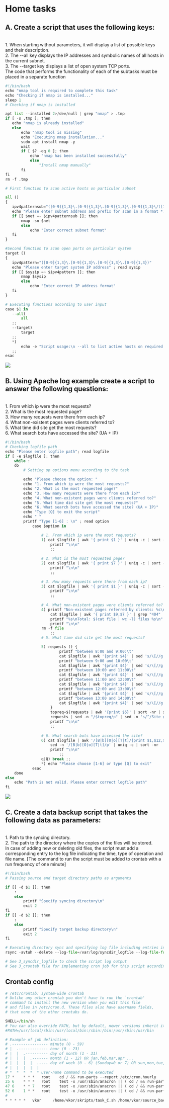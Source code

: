   <head>
    <meta charset="UTF-8">
    <link rel="stylesheet" href="essets/Css/style.css">
</head>
    <div class="starter-template">
      <h1>Home tasks</h1>
      <head>
    <meta charset="UTF-8">
    <link rel="stylesheet" href="essets/Css/style.css">

<h2>A. Create a script that uses the following keys:</h2></br>
1. When starting without parameters, it will display a list of possible keys and their description.</br>
2. The --all key displays the IP addresses and symbolic names of all hosts in the current subnet.</br>
3. The --target key displays a list of open system TCP ports.</br>
   The code that performs the functionality of each of the subtasks must be placed in a separate function
  
 ```python
 #!/bin/bash
echo "nmap tool is required to complete this task"
echo "Checking if nmap is installed..."
sleep 1
# Checking if nmap is installed

apt list --installed 2>/dev/null | grep "nmap" > .tmp
if [ -s .tmp ]; then
    echo "nmap is already installed"
    else
        echo "nmap tool is missing"
        echo "Executing nmap installation..."
        sudo apt install nmap -y
        wait
        if [ $? -eq 0 ]; then
            echo "nmap has been installed successfully"
            else
                "Install nmap manually"
        fi
fi 
rm -f .tmp

# First function to scan active hosts on particular subnet

all ()
{
    ipv4patternsub="([0-9]{1,3}\.[0-9]{1,3}\.[0-9]{1,3}\.[0-9]{1,3}\/([1-2][0-9]|[3][0-1]))"
    echo "Please enter subnet address and prefix for scan in a format *.*.*.*/* :" ; read net
    if [[ $net =~ $ipv4patternsub ]]; then
        nmap -sn $net
        else
            echo "Enter correct subnet format"
    fi
}

#Second function to scan open ports on particular system
target ()
{
    ipv4pattern="([0-9]{1,3}\.[0-9]{1,3}\.[0-9]{1,3}\.[0-9]{1,3})"
    echo "Please enter target system IP address" ; read sysip
    if [[ $sysip =~ $ipv4pattern ]]; then
        nmap $sysip
        else 
            echo "Enter correct IP address format"
    fi
}

# Executing functions according to user input
case $1 in
    --all)
        all
    ;;
    --target)
        target
    ;;
    *)
        echo -e "Script usage:\n --all to list active hosts on required subnet\n --target to list open ports on required host"
    ;;
esac 
 ```


<img src="https://github.com/korotetskiy/img/blob/main/bash_a.png">
 
 <head>
    <meta charset="UTF-8">
    <link rel="stylesheet" href="essets/Css/style.css">
</head>
<h2>B. Using Apache log example create a script to answer the following questions:</h2></br>
1. From which ip were the most requests?</br>
2. What is the most requested page?</br>
3. How many requests were there from each ip?</br>
4. What non-existent pages were clients referred to?</br>
5. What time did site get the most requests?</br>
6. What search bots have accessed the site? (UA + IP)</br>

```python
#!/bin/bash
# Checking logfile path
echo "Please enter logfile path"; read logfile
if [ -e $logfile ]; then
    while :
    do
        # Setting up options menu according to the task

        echo "Please choose the option: "
        echo "1. From which ip were the most requests?"
        echo "2. What is the most requested page?"
        echo "3. How many requests were there from each ip?"
        echo "4. What non-existent pages were clients referred to?"
        echo "5. What time did site get the most requests?"
        echo "6. What search bots have accessed the site? (UA + IP)"
        echo "Type [Q] to exit the script"
        echo " "
        printf "Type [1-6] : \n" ; read option
            case $option in

                # 1. From which ip were the most requests?
                1) cat $logfile | awk '{ print $1 }' | uniq -c | sort -nr | head -5
                    printf "\n\n"
                    ;; 
                
                # 2. What is the most requested page?
                2) cat $logfile | awk '{ print $7 }' | uniq -c | sort -nr | head -3
                    printf "\n\n"
                    ;;

                # 3. How many requests were there from each ip?
                3) cat $logfile | awk '{ print $1 }' | uniq -c | sort -nr | awk '{ print $1 " " "requests" " " "from:" " " $2 }'
                    printf "\n\n"
                    ;;
                
                # 4. What non-existent pages were clients referred to?
                4) printf "Non-existent pages referred by clients: %s\n\n"
                    cat $logfile | awk '{ print $9,$7 }' | grep "404" | awk '{ print $2 }' | tee file
                    printf "%s\nTotal: $(cat file | wc -l) files %s\n"
                    printf "\n\n"
                rm -f file
                    ;;
                # 5. What time did site get the most requests?

                5) requests () {
                        printf "between 8:00 and 9:00:\t"
                        cat $logfile | awk '{print $4}' | sed 's/\[//g' | sed -n '/25\/Apr\/2017\:08./ p' | printf "`wc -l` requests\n"
                        printf "between 9:00 and 10:00\t"
                        cat $logfile | awk '{print $4}' | sed 's/\[//g' | sed -n '/25\/Apr\/2017\:09./ p' | printf "`wc -l` requests\n"
                        printf "between 10:00 and 11:00\t"
                        cat $logfile | awk '{print $4}' | sed 's/\[//g' | sed -n '/25\/Apr\/2017\:10./ p' | printf "`wc -l` requests\n"
                        printf "between 11:00 and 12:00\t"
                        cat $logfile | awk '{print $4}' | sed 's/\[//g' | sed -n '/25\/Apr\/2017\:11./ p' | printf "`wc -l` requests\n"
                        printf "between 12:00 and 13:00\t"
                        cat $logfile | awk '{print $4}' | sed 's/\[//g' | sed -n '/25\/Apr\/2017\:12./ p' | printf "`wc -l` requests\n"
                        printf "between 13:00 and 14:00\t"
                        cat $logfile | awk '{print $4}' | sed 's/\[//g' | sed -n '/25\/Apr\/2017\:13./ p' | printf "`wc -l` requests\n"
                    }
                    topreq=$(requests | awk '{print $5}' | sort -nr | sed -n '1 p')
                    requests | sed -n "/$topreq/p" | sed -n 's/^/Site got most requests /p' | sed -n 's/and [0-9][0-9]\:00/&\-/p'
                    printf "\n\n"
                    ;; 
                
                # 6. What search bots have accessed the site?
                6) cat $logfile | awk '/[B|b][O|o][T|t]/{print $1,$12,$13,$14,$15,$16,$17}'  | sed 's/\(\"Mozilla\/5\.0\|(compatible\;\|Linux x86\_64\)//g' | \
                    sed -n '/[B|b][O|o][T|t]/p' | uniq -c | sort -nr
                    printf "\n\n"
                        ;;
                q|Q) break ;;
                *) echo "Please choose [1-6] or type [Q] to exit"
            esac
    done  
else
    echo "Path is not valid. Please enter correct logfile path"
fi
```
<img src="https://github.com/korotetskiy/img/blob/main/bash_b.png">
<head>
    <meta charset="UTF-8">
    <link rel="stylesheet" href="essets/Css/style.css">
</head>
<h2>C. Create a data backup script that takes the following data as parameters:</h2></br>
1. Path to the syncing directory.</br>
2. The path to the directory where the copies of the files will be stored.</br>
In case of adding new or deleting old files, the script must add a corresponding entry to the log file
indicating the time, type of operation and file name. [The command to run the script must be added to
crontab with a run frequency of one minute] </br>    

```python
#!/bin/bash
# Passing source and target directory paths as arguments

if [[ -d $1 ]]; then 
    :
    else
        printf "Specify syncing directory\n"
        exit 2
fi
if [[ -d $2 ]]; then
    :
    else
        printf "Specify target backup directory\n"
        exit 2
fi

# Executing directory sync and specifying log file including entries indicating the time, type of operation and file name
rsync -avtuh --delete --log-file=/var/log/syncdir_logfile --log-file-format="%'i %'f" $1 $2

# See 3_syncdir_logfile to check the script log output
# See 3_crontab file for implementing cron job for this script according to the task
```
<H2>Crontab config</h2>

```python
# /etc/crontab: system-wide crontab
# Unlike any other crontab you don't have to run the `crontab'
# command to install the new version when you edit this file
# and files in /etc/cron.d. These files also have username fields,
# that none of the other crontabs do.

SHELL=/bin/sh
# You can also override PATH, but by default, newer versions inherit it from the environment
#PATH=/usr/local/sbin:/usr/local/bin:/sbin:/bin:/usr/sbin:/usr/bin

# Example of job definition:
# .---------------- minute (0 - 59)
# |  .------------- hour (0 - 23)
# |  |  .---------- day of month (1 - 31)
# |  |  |  .------- month (1 - 12) OR jan,feb,mar,apr ...
# |  |  |  |  .---- day of week (0 - 6) (Sunday=0 or 7) OR sun,mon,tue,wed,thu,fri,sat
# |  |  |  |  |
# *  *  *  *  * user-name command to be executed
17 *	* * *	root    cd / && run-parts --report /etc/cron.hourly
25 6	* * *	root	test -x /usr/sbin/anacron || ( cd / && run-parts --report /etc/cron.daily )
47 6	* * 7	root	test -x /usr/sbin/anacron || ( cd / && run-parts --report /etc/cron.weekly )
52 6	1 * *	root	test -x /usr/sbin/anacron || ( cd / && run-parts --report /etc/cron.monthly )
#
* * * * *   vkor     /home/vkor/skripts/task_C.sh /home/vkor/source_backup/ /tmp/target_backup/ > /dev/null 2>&1
```
    

